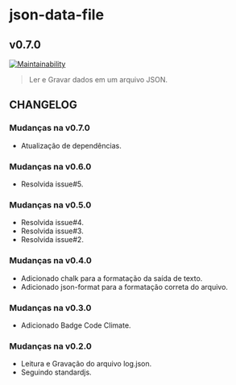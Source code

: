 # json-data-file

## v0.7.0

[![Maintainability](https://api.codeclimate.com/v1/badges/a713e75e6f2eec946512/maintainability)](https://codeclimate.com/github/digitalbocca/json-data-file/maintainability)

> Ler e Gravar dados em um arquivo JSON.

## CHANGELOG

### Mudanças na v0.7.0

- Atualização de dependências.

### Mudanças na v0.6.0

- Resolvida issue#5.

### Mudanças na v0.5.0

- Resolvida issue#4.
- Resolvida issue#3.
- Resolvida issue#2.

### Mudanças na v0.4.0

- Adicionado chalk para a formatação da saída de texto.
- Adicionado json-format para a formatação correta do arquivo.

### Mudanças na v0.3.0

- Adicionado Badge Code Climate.

### Mudanças na v0.2.0

- Leitura e Gravação do arquivo log.json.
- Seguindo standardjs.